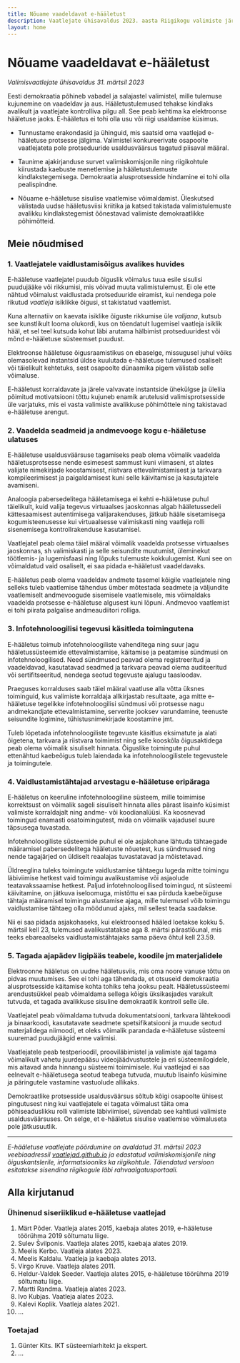 ```yaml
---
title: Nõuame vaadeldavat e-hääletust
description: Vaatlejate ühisavaldus 2023. aasta Riigikogu valimiste järel
layout: home
---
```


# Nõuame vaadeldavat e-hääletust

_Valimisvaatlejate ühisavaldus 31. märtsil 2023_

Eesti demokraatia põhineb vabadel ja salajastel valimistel, mille tulemuse kujunemine on vaadeldav ja aus. Hääletustulemused tehakse kindlaks avalikult ja vaatlejate kontrolliva pilgu all. See peab kehtima ka elektroonse hääletuse jaoks. E-hääletus ei tohi olla usu või riigi usaldamise küsimus.

* Tunnustame erakondasid ja ühinguid, mis saatsid oma vaatlejad e-hääletuse protsesse jälgima. Valimistel konkureerivate osapoolte vaatlejateta pole protseduuride usaldusväärsus tagatud piisaval määral.

* Taunime ajakirjanduse survet valimiskomisjonile ning riigikohtule kiirustada kaebuste menetlemise ja hääletustulemuste kindlakstegemisega. Demokraatia alusprotsesside hindamine ei tohi olla pealispindne.

* Nõuame e-hääletuse sisulise vaatlemise võimaldamist. Üleskutsed välistada uudse hääletusviisi kriitika ja katsed takistada valimistulemuste avalikku kindlakstegemist õõnestavad valimiste demokraatlikke põhimõtteid.

## Meie nõudmised

### 1. Vaatlejatele vaidlustamisõigus avalikes huvides

E-hääletuse vaatlejatel puudub õiguslik võimalus tuua esile sisulisi puudujääke või rikkumisi, mis võivad muuta valimistulemust. Ei ole ette nähtud võimalust vaidlustada protseduuride eiramist, kui nendega pole rikutud _vaatleja_ isiklikke õigusi, st takistatud vaatlemist.

Kuna alternatiiv on kaevata isiklike õiguste rikkumise üle _valijana_, kutsub see kunstlikult looma olukordi, kus on tõendatult lugemisel vaatleja isiklik hääl, et sel teel kutsuda kohut läbi arutama hälbimist protseduuridest või mõnd e-hääletuse süsteemset puudust.

Elektroonse hääletuse õigusraamistikus on ebaselge, missugusel juhul võiks olemasolevad instantsid üldse kuulutada e-hääletuse tulemused osaliselt või täielikult kehtetuks, sest osapoolte dünaamika pigem välistab selle võimaluse.

E-hääletust korraldavate ja järele valvavate instantside ühekülgse ja üleliia põimitud motivatsiooni tõttu kujuneb enamik arutelusid valimisprotsesside üle varjatuks, mis ei vasta valimiste avalikkuse põhimõttele ning takistavad e-hääletuse arengut.

### 2. Vaadelda seadmeid ja andmevooge kogu e-hääletuse ulatuses

E-hääletuse usaldusväärsuse tagamiseks peab olema võimalik vaadelda
hääletusprotsesse nende esimesest sammust kuni viimaseni, st alates
valijate nimekirjade koostamisest, riistvara ettevalmistamisest ja
tarkvara kompileerimisest ja paigaldamisest kuni selle käivitamise ja
kasutajatele avamiseni.

Analoogia pabersedelitega hääletamisega ei kehti e-hääletuse puhul täielikult, kuid valija tegevus virtuaalses jaoskonnas algab hääletussedeli kättesaamisest autentimisega valijarakenduses, jätkub hääle sisetamisega kogumisteenusesse kui virtuaalsesse valimiskasti ning vaatleja rolli sisenemisega kontrollrakenduse kasutamisel.

Vaatlejatel peab olema täiel määral võimalik vaadelda protsesse virtuaalses jaoskonnas, sh valimiskasti ja selle seisundite muutumist, üleminekut töötlemis- ja lugemisfaasi ning lõpuks tulemuste kokkulugemist. Kuni see on võimaldatud vaid osaliselt, ei saa pidada e-hääletust vaadeldavaks.

E-hääletus peab olema vaadeldav andmete tasemel kõigile vaatlejatele
ning selleks tuleb vaatlemise tähendus ümber mõtestada seadmete ja
väljundite vaatlemiselt andmevoogude sisemisele vaatlemisele, mis
võimaldaks vaadelda protsesse e-hääletuse algusest kuni lõpuni. Andmevoo vaatlemist ei tohi piirata palgalise andmeaudiitori rolliga.

### 3. Infotehnoloogilisi tegevusi käsitleda toimingutena

E-hääletus toimub infotehnoloogiliste vahenditega ning suur jagu hääletussüsteemide ettevalmistamise, käitamise ja peatamise sündmusi on infotehnoloogilised. Need sündmused peavad olema registreeritud ja vaadeldavad, kasutatavad seadmed ja tarkvara peavad olema auditeeritud või sertifitseeritud, nendega seotud tegevuste ajalugu taasloodav.

Praeguses korralduses saab täiel määral vaatluse alla võtta üksnes toiminguid, kus valimiste korraldaja allkirjastab resultaate, aga mitte e-hääletuse tegelikke infotehnoloogilisi sündmusi või protsesse nagu andmekandjate ettevalmistamine, serverite jooksev varundamine, teenuste seisundite logimine, tühistusnimekirjade koostamine jmt.

Tuleb lõpetada infotehnoloogiliste tegevuste käsitlus eksimatute ja alati õigetena, tarkvara ja riistvara toimimist ning selle kooskõla õigusaktidega peab olema võimalik sisuliselt hinnata. Õiguslike toimingute puhul ettenähtud kaebeõigus tuleb laiendada ka infotehnoloogilistele tegevustele ja toimingutele.

### 4. Vaidlustamistähtajad arvestagu e-hääletuse eripäraga

E-hääletus on keeruline infotehnoloogiline süsteem, mille toimimise korrektsust on võimalik sageli sisuliselt hinnata alles pärast lisainfo küsimist valimiste korraldajalt ning andme- või koodianalüüsi. Ka koosnevad toimingud enamasti osatoimingutest, mida on võimalik vajadusel suure täpsusega tuvastada.

Infotehnoloogiliste süsteemide puhul ei ole asjakohane lähtuda tähtaegade määramisel pabersedelitega hääletuste nõuetest, kus sündmused ning nende tagajärjed on üldiselt reaalajas tuvastatavad ja mõistetavad.

Üldreeglina tuleks toimingute vaidlustamise tähtaegu lugeda mitte toimingu läbiviimise hetkest vaid toimingu avalikustamise või asjaolude teatavakssaamise hetkest. Paljud infotehnoloogilised toimingud, nt süsteemi käivitamine, on jätkuva iseloomuga, mistõttu ei saa piirduda kaebeõiguse tähtaja määramisel toimingu alustamise ajaga, mille tulemusel võib toimingu vaidlustamise tähtaeg olla möödunud ajaks, mil sellest teada saadakse.

Nii ei saa pidada asjakohaseks, kui elektroonsed hääled loetakse kokku 5. märtsil kell 23, tulemused avalikustatakse aga 8. märtsi pärastlõunal, mis teeks ebareaalseks vaidlustamistähtajaks sama päeva õhtul kell 23.59.

### 5. Tagada ajapädev ligipääs teabele, koodile jm materjalidele

Elektroonne hääletus on uudne hääletusviis, mis oma noore vanuse tõttu on pidvas muutumises. See ei tohi aga tähendada, et otsuseid demokraatia alusprotsesside käitamise kohta tohiks teha jooksu pealt. Hääletussüsteemi arendustsükkel peab võimaldama sellega kõigis üksikasjades varakult tutvuda, et tagada avalikkuse sisuline demokraatlik kontroll selle üle.

Vaatlejatel peab võimaldama tutvuda dokumentatsiooni, tarkvara lähtekoodi ja binaarkoodi, kasutatavate seadmete spetsifikatsiooni ja muude seotud materjalidega niimoodi, et oleks võimalik parandada e-hääletuse süsteemi suuremad puudujäägid enne valimisi.

Vaatlejatele peab testperioodil, prooviläbimistel ja valimiste ajal tagama võimalikult vahetu juurdepääsu videojäädvustustele ja eri süsteemilogidele, mis aitavad anda hinnangu süsteemi toimimisele. Kui vaatlejad ei saa eelnevalt e-hääletusega seotud teabega tutvuda, muutub lisainfo küsimine ja päringutele vastamine vastuolude allikaks.

Demokraatlike protsesside usaldusväärsus sõltub kõigi osapoolte ühisest pingutusest ning kui vaatlejatele ei tagata võimalust täita oma põhiseaduslikku rolli valimiste läbiviimisel, süvendab see kahtlusi valimiste usaldusväärsuses. On selge, et e-hääletus sisulise vaatlemise võimaluseta pole jätkusuutlik.

----

_E-hääletuse vaatlejate pöördumine on avaldatud 31. märtsil 2023 veebiaadressil [vaatlejad.github.io](https://vaatlejad.github.io/) ja edastatud valimiskomisjonile ning õiguskantslerile, informatsiooniks ka riigikohtule. Täiendatud versioon esitatakse sisendina riigikogule läbi rahvaalgatusportaali._

## Alla kirjutanud

### Ühinenud siseriiklikud e-hääletuse vaatlejad

1. Märt Põder. Vaatleja alates 2015, kaebaja alates 2019, e-hääletuse töörühma 2019 sõltumatu liige.
2. Sulev Švilponis. Vaatleja alates 2015, kaebaja alates 2019.
3. Meelis Kerbo. Vaatleja alates 2023.
4. Meelis Kaldalu. Vaatleja ja kaebaja alates 2013.
5. Virgo Kruve. Vaatleja alates 2011.
6. Heldur-Valdek Seeder. Vaatleja alates 2015, e-hääletuse töörühma 2019 sõltumatu liige.
7. Martti Randma. Vaatleja alates 2023.
8. Ivo Kubjas. Vaatleja alates 2023.
9. Kalevi Koplik. Vaatleja alates 2021.
10. ...

### Toetajad

1. Günter Kits. IKT süsteemiarhitekt ja ekspert.
2. ...


